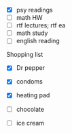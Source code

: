 - [x] psy readings
- [ ] math HW
- [ ] rtf lectures; rtf ea
- [ ] math study
- [ ] english reading

Shopping list
- [x] Dr pepper
- [x] condoms
- [x] heating pad
- [ ] chocolate
- [ ] ice cream

